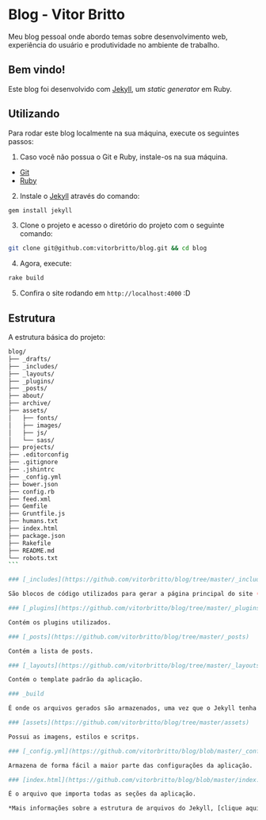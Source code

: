 # Blog - Vitor Britto

Meu blog pessoal onde abordo temas sobre desenvolvimento web, experiência do usuário e produtividade no ambiente de trabalho.

## Bem vindo!

Este blog foi desenvolvido com [Jekyll](http://jekyllrb.com/), um *static generator* em Ruby.

## Utilizando

Para rodar este blog localmente na sua máquina, execute os seguintes passos:

1. Caso você não possua o Git e Ruby, instale-os na sua máquina.

- [Git](http://git-scm.com/downloads)
- [Ruby](http://www.ruby-lang.org/pt/downloads/)

2. Instale o [Jekyll](http://jekyllrb.com/) através do comando:

```bash
gem install jekyll
```

3. Clone o projeto e acesso o diretório do projeto com o seguinte comando:

```bash
git clone git@github.com:vitorbritto/blog.git && cd blog
```

4. Agora, execute:

```bash
rake build
```

5. Confira o site rodando em `http://localhost:4000` :D

## Estrutura

A estrutura básica do projeto:

````bash
blog/
├── _drafts/
├── _includes/
├── _layouts/
├── _plugins/
├── _posts/
├── about/
├── archive/
├── assets/
│   ├── fonts/
│   ├── images/
│   ├── js/
│   └── sass/
├── projects/
├── .editorconfig
├── .gitignore
├── .jshintrc
├── _config.yml
├── bower.json
├── config.rb
├── feed.xml
├── Gemfile
├── Gruntfile.js
├── humans.txt
├── index.html
├── package.json
├── Rakefile
├── README.md
└── robots.txt
```

### [_includes](https://github.com/vitorbritto/blog/tree/master/_includes)

São blocos de código utilizados para gerar a página principal do site ([index.html](https://github.com/vitorbritto/blog/blob/master/index.html)).

### [_plugins](https://github.com/vitorbritto/blog/tree/master/_plugins)

Contém os plugins utilizados.

### [_posts](https://github.com/vitorbritto/blog/tree/master/_posts)

Contém a lista de posts.

### [_layouts](https://github.com/vitorbritto/blog/tree/master/_layouts)

Contém o template padrão da aplicação.

### _build

É onde os arquivos gerados são armazenados, uma vez que o Jekyll tenha sido rodado. Porém, esse diretório se torna desnecessário no nosso modelo, por isso está ignorado ([.gitignore](https://github.com/vitorbritto/blog/blob/master/.gitignore)).

### [assets](https://github.com/vitorbritto/blog/tree/master/assets)

Possui as imagens, estilos e scritps.

### [_config.yml](https://github.com/vitorbritto/blog/blob/master/_config.yml)

Armazena de forma fácil a maior parte das configurações da aplicação.

### [index.html](https://github.com/vitorbritto/blog/blob/master/index.html)

É o arquivo que importa todas as seções da aplicação.

*Mais informações sobre a estrutura de arquivos do Jekyll, [clique aqui](https://github.com/mojombo/jekyll/wiki/Usage).*
